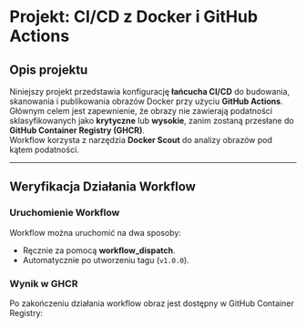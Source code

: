 # **Projekt: CI/CD z Docker i GitHub Actions**

## **Opis projektu**

Niniejszy projekt przedstawia konfigurację **łańcucha CI/CD** do budowania, skanowania i publikowania obrazów Docker przy użyciu **GitHub Actions**. Głównym celem jest zapewnienie, że obrazy nie zawierają podatności sklasyfikowanych jako **krytyczne** lub **wysokie**, zanim zostaną przesłane do **GitHub Container Registry (GHCR)**.  
Workflow korzysta z narzędzia **Docker Scout** do analizy obrazów pod kątem podatności.

---

## **Weryfikacja Działania Workflow**

### **Uruchomienie Workflow**
Workflow można uruchomić na dwa sposoby:
- Ręcznie za pomocą **workflow_dispatch**.
- Automatycznie po utworzeniu tagu (`v1.0.0`).

### **Wynik w GHCR**
Po zakończeniu działania workflow obraz jest dostępny w GitHub Container Registry:
